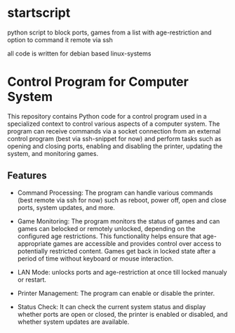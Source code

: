 # startscript
python script to block ports, games from a list with age-restriction and option to command it remote via ssh

all code is written for debian based linux-systems

# Control Program for Computer System

This repository contains Python code for a control program used in a specialized context to control various aspects of a computer system. The program can receive commands via a socket connection from an external control program (best via ssh-snippet for now) and perform tasks such as opening and closing ports, enabling and disabling the printer, updating the system, and monitoring games.

## Features

- Command Processing: The program can handle various commands (best remote via ssh for now) such as reboot, power off, open and close ports, system updates, and more.

- Game Monitoring: The program monitors the status of games and can games can belocked or remotely unlocked, depending on the configured age restrictions. This functionality helps ensure that age-appropriate games are accessible and provides control over access to potentially restricted content. Games get back in locked state after a period of time without keyboard or mouse interaction.

- LAN Mode: unlocks ports and age-restriction at once till locked manualy or restart.

- Printer Management: The program can enable or disable the printer.

- Status Check: It can check the current system status and display whether ports are open or closed, the printer is enabled or disabled, and whether system updates are available.
